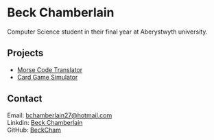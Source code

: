 # Beck Chamberlain

Computer Science student in their final year at Aberystwyth university.

## Projects

- [Morse Code Translator](https://github.com/BeckCham/morselike_code_translator)
- [Card Game Simulator](https://github.com/BeckCham/card_game_simulator)

## Contact

Email: bchamberlain27@hotmail.com  
Linkdin: [Beck Chamberlain](www.linkedin.com/in/beck-chamberlain-3149831b1)  
GitHub: [BeckCham](https://github.com/BeckCham)
